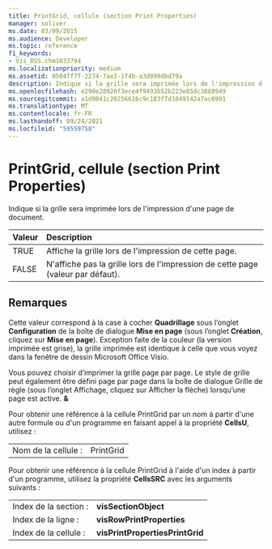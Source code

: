```yaml
---
title: PrintGrid, cellule (section Print Properties)
manager: soliver
ms.date: 03/09/2015
ms.audience: Developer
ms.topic: reference
f1_keywords:
- Vis_DSS.chm1033794
ms.localizationpriority: medium
ms.assetid: 0504ff7f-2274-7ae3-1f4b-a3d890dbd79a
description: Indique si la grille sera imprimée lors de l'impression d'une page de document.
ms.openlocfilehash: e290e28920f3ece4f9493b52b223e85dc3888949
ms.sourcegitcommit: a1d9041c20256616c9c183f7d1049142a7ac6991
ms.translationtype: MT
ms.contentlocale: fr-FR
ms.lasthandoff: 09/24/2021
ms.locfileid: "59559758"
---
```

# <a name="printgrid-cell-print-properties-section"></a>PrintGrid, cellule (section Print Properties)

Indique si la grille sera imprimée lors de l'impression d'une page de document.
  
|**Valeur**|**Description**|
|:-----|:-----|
|TRUE  <br/> |Affiche la grille lors de l'impression de cette page.  <br/> |
|FALSE  <br/> |N'affiche pas la grille lors de l'impression de cette page (valeur par défaut).  <br/> |
   
## <a name="remarks"></a>Remarques

Cette valeur correspond à la case à cocher **Quadrillage** sous l’onglet **Configuration** de la boîte de dialogue **Mise en page** (sous l’onglet **Création**, cliquez sur **Mise en page**). Exception faite de la couleur (la version imprimée est grise), la grille imprimée est identique à celle que vous voyez dans la fenêtre de dessin Microsoft Office Visio. 
  
Vous pouvez choisir d’imprimer la grille page par page. Le style de grille peut également être défini page par page dans la  boîte de  dialogue Grille de règle (sous l’onglet Affichage, cliquez sur Afficher la flèche) lorsqu’une page est active. **&amp;** 
  
Pour obtenir une référence à la cellule PrintGrid par un nom à partir d'une autre formule ou d'un programme en faisant appel à la propriété **CellsU**, utilisez : 
  
|||
|:-----|:-----|
|Nom de la cellule :  <br/> |PrintGrid  <br/> |
   
Pour obtenir une référence à la cellule PrintGrid à l'aide d'un index à partir d'un programme, utilisez la propriété **CellsSRC** avec les arguments suivants : 
  
|||
|:-----|:-----|
|Index de la section :  <br/> |**visSectionObject** <br/> |
|Index de la ligne :  <br/> |**visRowPrintProperties** <br/> |
|Index de la cellule :  <br/> |**visPrintPropertiesPrintGrid** <br/> |
   

